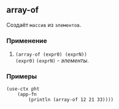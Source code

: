 ## array-of
Создаёт `массив` из `элементов`.

### Применение

1. `(array-of (expr0) (exprN))`<br>
`(expr0)` `(exprN)` - _элементы_.

### Примеры

```pihta
(use-ctx pht
    (app-fn
        (println (array-of 12 21 33))))
```